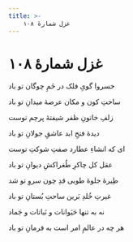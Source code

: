 ```yaml
---
title: >-
    غزل شمارهٔ ۱۰۸
---
```

# غزل شمارهٔ ۱۰۸

<div class="b" id="bn1"><div class="m1"><p>خسروا گویِ فلک در خَمِ چوگان تو باد</p></div>
<div class="m2"><p>ساحتِ کون و مکان عرصهٔ میدانِ تو باد</p></div></div>
<div class="b" id="bn2"><div class="m1"><p>زلفِ خاتونِ ظفر شیفتهٔ پرچم توست</p></div>
<div class="m2"><p>دیدهٔ فتحِ ابد عاشقِ جولانِ تو باد</p></div></div>
<div class="b" id="bn3"><div class="m1"><p>ای که انشاءِ عطارد صفتِ شوکتِ توست</p></div>
<div class="m2"><p>عقل کل چاکرِ طُغراکشِ دیوانِ تو باد</p></div></div>
<div class="b" id="bn4"><div class="m1"><p>طِیرهٔ جلوهٔ طوبی قدِ چون سروِ تو شد</p></div>
<div class="m2"><p>غیرتِ خُلدِ بَرین ساحتِ بُستانِ تو باد</p></div></div>
<div class="b" id="bn5"><div class="m1"><p>نه به تنها حَیَوانات و نَباتات و جَماد</p></div>
<div class="m2"><p>هر چه در عالمِ امر است به فرمانِ تو باد</p></div></div>
